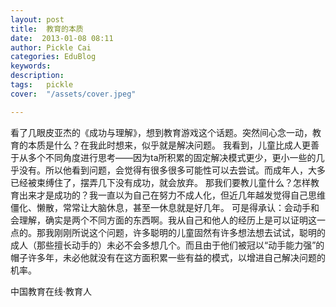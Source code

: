 ```yaml
---
layout: post  
title:  教育的本质  
date:  2013-01-08 08:11  
author: Pickle Cai  
categories: EduBlog  
keywords: 
description:   
tags:	pickle   
cover:  "/assets/cover.jpeg"  

---  
```

    
 看了几眼皮亚杰的《成功与理解》，想到教育游戏这个话题。突然间心念一动，教育的本质是什么？在我此时想来，似乎就是解决问题。 我看到，儿童比成人更善于从多个不同角度进行思考——因为ta所积累的固定解决模式更少，更小一些的几乎没有。所以他看到问题，会觉得有很多很多可能性可以去尝试。而成年人，大多已经被束缚住了，摆弄几下没有成功，就会放弃。 那我们要教儿童什么？怎样教育出来才是成功的？我一直以为自己在努力不成人化，但近几年越发觉得自己思维僵化、懒散，常常让大脑休息，甚至一休息就是好几年。 可是得承认：会动手和会理解，确实是两个不同方面的东西啊。我从自己和他人的经历上是可以证明这一点的。那我刚刚所说这个问题，许多聪明的儿童固然有许多想法想去试试，聪明的成人（那些擅长动手的）未必不会多想几个。而且由于他们被冠以“动手能力强”的帽子许多年，未必他就没有在这方面积累一些有益的模式，以增进自己解决问题的机率。		

		    
 中国教育在线·教育人

